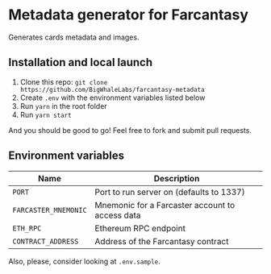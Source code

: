 # Metadata generator for Farcantasy

Generates cards metadata and images.

## Installation and local launch

1. Clone this repo: `git clone https://github.com/BigWhaleLabs/farcantasy-metadata`
2. Create `.env` with the environment variables listed below
3. Run `yarn` in the root folder
4. Run `yarn start`

And you should be good to go! Feel free to fork and submit pull requests.

## Environment variables

| Name                 | Description                                     |
| -------------------- | ----------------------------------------------- |
| `PORT`               | Port to run server on (defaults to 1337)        |
| `FARCASTER_MNEMONIC` | Mnemonic for a Farcaster account to access data |
| `ETH_RPC`            | Ethereum RPC endpoint                           |
| `CONTRACT_ADDRESS`   | Address of the Farcantasy contract              |

Also, please, consider looking at `.env.sample`.
